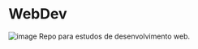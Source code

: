 # WebDev


![image](https://media1.giphy.com/media/KmHueA88mFABT9GkkR/giphy.gif?cid=ecf05e47pauhiveb1ea6172rmxzur1z7r3yyxrx4m2mrkwhu&rid=giphy.gif&ct=g)
Repo para estudos de desenvolvimento web.
